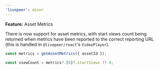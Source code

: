```yaml
---
'livepeer': minor
---
```


**Feature:** Asset Metrics

There is now support for asset metrics, with start views count being returned
when metrics have been reported to the correct reporting URL (this is handled in
`@livepeer/react`'s `VideoPlayer`).

```typescript
const metrics = getAssetMetrics({ assetId });

const viewCount = metrics?.[0]?.startViews ?? 0;
```

